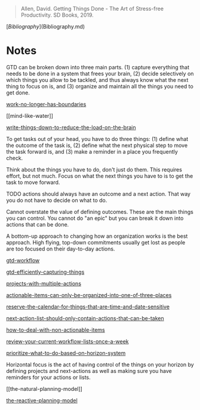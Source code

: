 > Allen, David. Getting Things Done - The Art of Stress-free Productivity. SD Books, 2019.

[$Bibliography]($Bibliography.md)

# Notes

GTD can be broken down into three main parts. (1) capture everything that needs to be done in a system that frees your brain, (2) decide selectively on which things you allow to be tackled, and thus always know what the next thing to focus on is, and (3) organize and maintain all the things you need to get done.

[work-no-longer-has-boundaries](work-no-longer-has-boundaries.md)

[[mind-like-water]]

[write-things-down-to-reduce-the-load-on-the-brain](write-things-down-to-reduce-the-load-on-the-brain.md)

To get tasks out of your head, you have to do three things: (1) define what the outcome of the task is, (2) define what the next physical step to move the task forward is, and (3) make a reminder in a place you frequently check.

Think about the things you have to do, don't just do them. This requires effort, but not much. Focus on what the next things you have to is to get the task to move forward.

TODO actions should always have an outcome and a next action. That way you do not have to decide on what to do.

Cannot overstate the value of defining outcomes. These are the main things you can control. You cannot do "an epic" but you can break it down into actions that can be done.

A bottom-up approach to changing how an organization works is the best approach. High flying, top-down commitments usually get lost as people are too focused on their day-to-day actions.

[gtd-workflow](gtd-workflow.md)

[gtd-efficiently-capturing-things](gtd-efficiently-capturing-things.md)

[projects-with-multiple-actions](projects-with-multiple-actions.md)

[actionable-items-can-only-be-organized-into-one-of-three-places](actionable-items-can-only-be-organized-into-one-of-three-places.md)

[reserve-the-calendar-for-things-that-are-time-and-date-sensitive](reserve-the-calendar-for-things-that-are-time-and-date-sensitive.md)

[next-action-list-should-only-contain-actions-that-can-be-taken](next-action-list-should-only-contain-actions-that-can-be-taken.md)

[how-to-deal-with-non-actionable-items](how-to-deal-with-non-actionable-items.md)

[review-your-current-workflow-lists-once-a-week](review-your-current-workflow-lists-once-a-week.md)

[prioritize-what-to-do-based-on-horizon-system](prioritize-what-to-do-based-on-horizon-system.md)

Horizontal focus is the act of having control of the things on your horizon by defining projects and next-actions as well as making sure you have reminders for your actions or lists.

[[the-natural-planning-model]]

[the-reactive-planning-model](the-reactive-planning-model.md)

